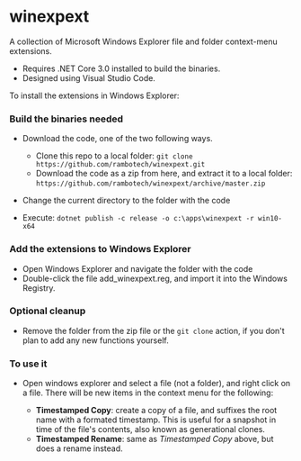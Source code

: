 # winexpext
A collection of Microsoft Windows Explorer file and folder context-menu extensions.

- Requires .NET Core 3.0 installed to build the binaries.
- Designed using Visual Studio Code.

To install the extensions in Windows Explorer:

### Build the binaries needed

- Download the code, one of the two following ways.

    - Clone this repo to a local folder: ```git clone https://github.com/rambotech/winexpext.git```
    - Download the code as a zip from here, and extract it to a local folder: ```https://github.com/rambotech/winexpext/archive/master.zip```

- Change the current directory to the folder with the code

- Execute: ```dotnet publish -c release -o c:\apps\winexpext -r win10-x64```

### Add the extensions to Windows Explorer

- Open Windows Explorer and navigate the folder with the code
- Double-click the file add_winexpext.reg, and import it into the Windows Registry.

### Optional cleanup

- Remove the folder from the zip file or the ``` git clone ``` action, if you don't plan to add any new functions yourself.

### To use it

- Open windows explorer and select a file (not a folder), and right click on a file.  There will be new items in the context menu for the following:

    - **Timestamped Copy**: create a copy of a file, and suffixes the root name with a formated timestamp.  This is useful for a snapshot in time of the file's contents, also known as generational clones.
    - **Timestamped Rename**: same as *Timestamped Copy* above, but does a rename instead.





